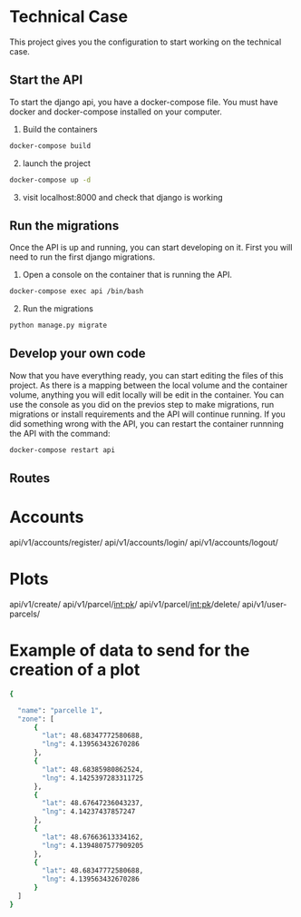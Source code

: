 # Technical Case

This project gives you the configuration to start working on the technical case.

## Start the API

To start the django api, you have a docker-compose file. You must have docker and docker-compose installed on your computer.

1. Build the containers
```bash
docker-compose build
```
2. launch the project
```bash
docker-compose up -d
```
3. visit localhost:8000 and check that django is working


## Run the migrations

Once the API is up and running, you can start developing on it.
First you will need to run the first django migrations.
1. Open a console on the container that is running the API.
```bash
docker-compose exec api /bin/bash
```
2. Run the migrations
```bash
python manage.py migrate
```

## Develop your own code

Now that you have everything ready, you can start editing the files of this project. As there is a mapping between the local volume and the container volume, anything you will edit locally will be edit in the container. You can use the console as you did on the previos step to make migrations, run migrations or install requirements and the API will continue running. If you did something wrong with the API, you can restart the container runnning the API with the command:
```bash
docker-compose restart api
```

## Routes

# Accounts

api/v1/accounts/register/
api/v1/accounts/login/
api/v1/accounts/logout/

# Plots
api/v1/create/
api/v1/parcel/<int:pk>/
api/v1/parcel/<int:pk>/delete/
api/v1/user-parcels/

# Example of data to send for the creation of a plot
```bash
{

  "name": "parcelle 1",
  "zone": [
      {
        "lat": 48.68347772580688,
        "lng": 4.139563432670286
      },
      {
        "lat": 48.68385980862524,
        "lng": 4.1425397283311725
      },
      {
        "lat": 48.67647236043237,
        "lng": 4.14237437857247
      },
      {
        "lat": 48.67663613334162,
        "lng": 4.1394807577909205
      },
      {
        "lat": 48.68347772580688,
        "lng": 4.139563432670286
      }
  ]
}
```
